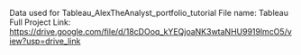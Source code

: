 Data used for Tableau_AlexTheAnalyst_portfolio_tutorial
File name: Tableau Full Project
Link: https://drive.google.com/file/d/18cDOoq_kYEQjoaNK3wtaNHU9919lmcO5/view?usp=drive_link

